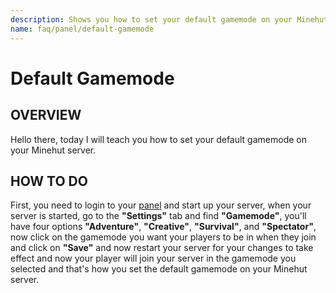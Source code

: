 ```yaml
---
description: Shows you how to set your default gamemode on your Minehut server.
name: faq/panel/default-gamemode
---
```


# Default Gamemode

## OVERVIEW

Hello there, today I will teach you how to set your default gamemode on your Minehut server.

## HOW TO DO

First, you need to login to your [panel](https://minehut.com/dashboard/home) and start up your server, when your server is started, go to the **"Settings"** tab and find **"Gamemode"**, you'll have four options **"Adventure"**, **"Creative"**, **"Survival"**, and **"Spectator"**, now click on the gamemode you want your players to be in when they join and click on **"Save"** and now restart your server for your changes to take effect and now your player will join your server in the gamemode you selected and that's how you set the default gamemode on your Minehut server.
